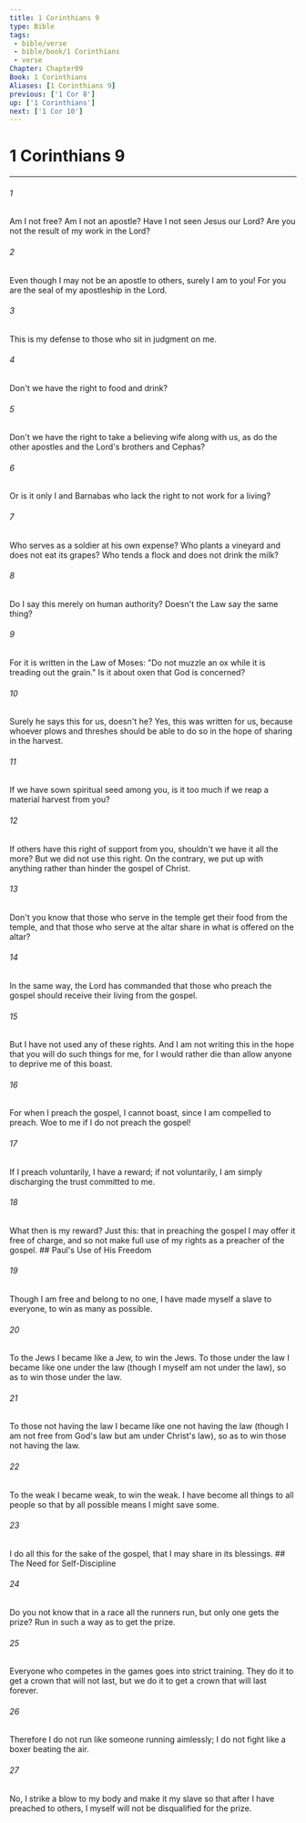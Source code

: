 ```yaml
---
title: 1 Corinthians 9
type: Bible
tags:
 - bible/verse
 - bible/book/1 Corinthians
 - verse
Chapter: Chapter09
Book: 1 Corinthians
Aliases: [1 Corinthians 9]
previous: ['1 Cor 8']
up: ['1 Corinthians']
next: ['1 Cor 10']
---
```

# 1 Corinthians 9

***


###### 1 
Am I not free? Am I not an apostle? Have I not seen Jesus our Lord? Are you not the result of my work in the Lord? 

###### 2 
Even though I may not be an apostle to others, surely I am to you! For you are the seal of my apostleship in the Lord. 

###### 3 
This is my defense to those who sit in judgment on me. 

###### 4 
Don't we have the right to food and drink? 

###### 5 
Don't we have the right to take a believing wife along with us, as do the other apostles and the Lord's brothers and Cephas? 

###### 6 
Or is it only I and Barnabas who lack the right to not work for a living? 

###### 7 
Who serves as a soldier at his own expense? Who plants a vineyard and does not eat its grapes? Who tends a flock and does not drink the milk? 

###### 8 
Do I say this merely on human authority? Doesn't the Law say the same thing? 

###### 9 
For it is written in the Law of Moses: "Do not muzzle an ox while it is treading out the grain." Is it about oxen that God is concerned? 

###### 10 
Surely he says this for us, doesn't he? Yes, this was written for us, because whoever plows and threshes should be able to do so in the hope of sharing in the harvest. 

###### 11 
If we have sown spiritual seed among you, is it too much if we reap a material harvest from you? 

###### 12 
If others have this right of support from you, shouldn't we have it all the more? But we did not use this right. On the contrary, we put up with anything rather than hinder the gospel of Christ. 

###### 13 
Don't you know that those who serve in the temple get their food from the temple, and that those who serve at the altar share in what is offered on the altar? 

###### 14 
In the same way, the Lord has commanded that those who preach the gospel should receive their living from the gospel. 

###### 15 
But I have not used any of these rights. And I am not writing this in the hope that you will do such things for me, for I would rather die than allow anyone to deprive me of this boast. 

###### 16 
For when I preach the gospel, I cannot boast, since I am compelled to preach. Woe to me if I do not preach the gospel! 

###### 17 
If I preach voluntarily, I have a reward; if not voluntarily, I am simply discharging the trust committed to me. 

###### 18 
What then is my reward? Just this: that in preaching the gospel I may offer it free of charge, and so not make full use of my rights as a preacher of the gospel. ## Paul's Use of His Freedom 

###### 19 
Though I am free and belong to no one, I have made myself a slave to everyone, to win as many as possible. 

###### 20 
To the Jews I became like a Jew, to win the Jews. To those under the law I became like one under the law (though I myself am not under the law), so as to win those under the law. 

###### 21 
To those not having the law I became like one not having the law (though I am not free from God's law but am under Christ's law), so as to win those not having the law. 

###### 22 
To the weak I became weak, to win the weak. I have become all things to all people so that by all possible means I might save some. 

###### 23 
I do all this for the sake of the gospel, that I may share in its blessings. ## The Need for Self-Discipline 

###### 24 
Do you not know that in a race all the runners run, but only one gets the prize? Run in such a way as to get the prize. 

###### 25 
Everyone who competes in the games goes into strict training. They do it to get a crown that will not last, but we do it to get a crown that will last forever. 

###### 26 
Therefore I do not run like someone running aimlessly; I do not fight like a boxer beating the air. 

###### 27 
No, I strike a blow to my body and make it my slave so that after I have preached to others, I myself will not be disqualified for the prize. 
